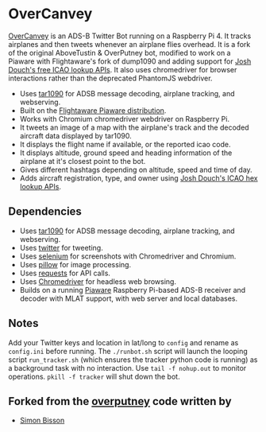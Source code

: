 # OverCanvey

[OverCanvey](https://twitter.com/OverCanvey) is an ADS-B Twitter Bot running on a Raspberry Pi 4.  It tracks airplanes and then tweets whenever an airplane flies overhead. It is a fork of the original AboveTustin & OverPutney bot, modified to work on a Piaware with Flightaware's fork of dump1090 and adding support for [Josh Douch's free ICAO lookup APIs](https://api.joshdouch.me/). It also uses chromedriver for browser interactions rather than the deprecated PhantomJS webdriver.

 * Uses [tar1090](https://github.com/wiedehopf/tar1090) for ADSB message decoding, airplane tracking, and webserving.
 * Built on the [Flightaware Piaware distribution](https://flightaware.com/adsb/piaware/build).
 * Works with Chromium chromedriver webdriver on Raspberry Pi.
 * It tweets an image of a map with the airplane's track and the decoded aircraft data displayed by tar1090.
 * It displays the flight name if available, or the reported icao code.
 * It displays altitude, ground speed and heading information of the airplane at it's closest point to the bot.
 * Gives different hashtags depending on altitude, speed and time of day.
 * Adds aircraft registration, type, and owner using [Josh Douch's ICAO hex lookup APIs](https://api.joshdouch.me/).

## Dependencies
* Uses [tar1090](https://github.com/wiedehopf/tar1090) for ADSB message decoding, airplane tracking, and webserving.
* Uses [twitter](https://pypi.python.org/pypi/twitter) for tweeting.
* Uses [selenium](https://pypi.python.org/pypi/selenium) for screenshots with Chromedriver and Chromium.
* Uses [pillow](https://python-pillow.org/) for image processing.
* Uses [requests](https://pypi.org/project/requests/) for API calls.
* Uses [Chromedriver](https://chromedriver.chromium.org/) for headless web browsing.
* Builds on a running [Piaware](https://flightaware.com/adsb/piaware/build) Raspberry Pi-based ADS-B receiver and decoder with MLAT support, with web server and local databases.

## Notes

Add your Twitter keys and location in lat/long to `config` and rename as `config.ini` before running. The `./runbot.sh` script will launch the looping script `run_tracker.sh` (which ensures the tracker python code is running) as a background task with no interaction. Use `tail -f nohup.out` to monitor operations. `pkill -f tracker` will shut down the bot.

## Forked from the [overputney](https://github.com/shbisson/OverPutney) code written by
* [Simon Bisson](https://github.com/shbisson)
